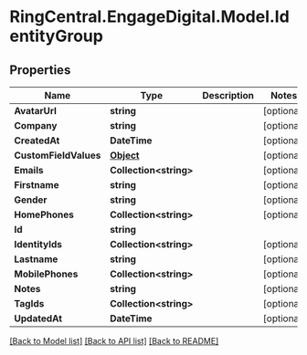 # RingCentral.EngageDigital.Model.IdentityGroup
## Properties

Name | Type | Description | Notes
------------ | ------------- | ------------- | -------------
**AvatarUrl** | **string** |  | [optional] 
**Company** | **string** |  | [optional] 
**CreatedAt** | **DateTime** |  | [optional] 
**CustomFieldValues** | [**Object**](.md) |  | [optional] 
**Emails** | **Collection&lt;string&gt;** |  | [optional] 
**Firstname** | **string** |  | [optional] 
**Gender** | **string** |  | [optional] 
**HomePhones** | **Collection&lt;string&gt;** |  | [optional] 
**Id** | **string** |  | 
**IdentityIds** | **Collection&lt;string&gt;** |  | [optional] 
**Lastname** | **string** |  | [optional] 
**MobilePhones** | **Collection&lt;string&gt;** |  | [optional] 
**Notes** | **string** |  | [optional] 
**TagIds** | **Collection&lt;string&gt;** |  | [optional] 
**UpdatedAt** | **DateTime** |  | [optional] 

[[Back to Model list]](../README.md#documentation-for-models) [[Back to API list]](../README.md#documentation-for-api-endpoints) [[Back to README]](../README.md)

